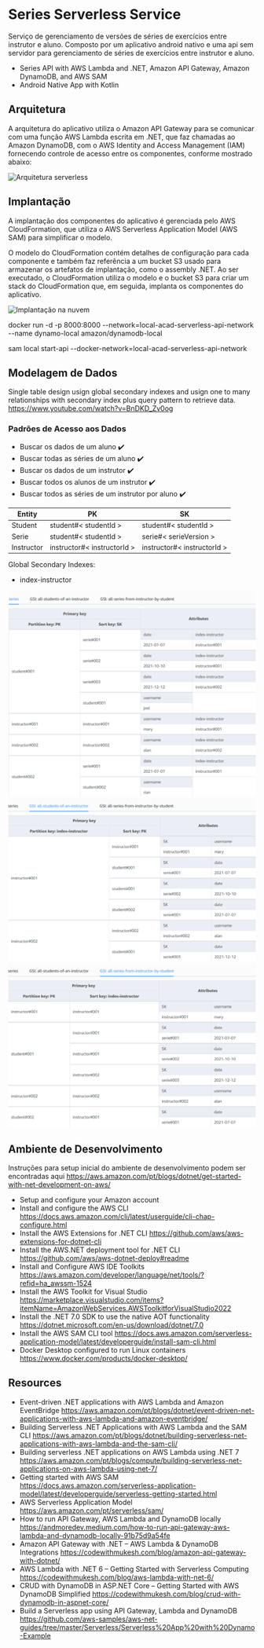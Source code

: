 # Series Serverless Service

Serviço de gerenciamento de versões de séries de exercícios entre instrutor e aluno. Composto por um aplicativo android nativo e uma api sem servidor para gerenciamento de séries de exercícios entre instrutor e aluno.

- Series API with AWS Lambda and .NET, Amazon API Gateway, Amazon DynamoDB, and AWS SAM
- Android Native App with Kotlin

## Arquitetura

A arquitetura do aplicativo utiliza o Amazon API Gateway para se comunicar com uma função AWS Lambda escrita em .NET, que faz chamadas ao Amazon DynamoDB, com o AWS Identity and Access Management (IAM) fornecendo controle de acesso entre os componentes, conforme mostrado abaixo:

![Arquitetura serverless](https://github.com/aws-samples/aws-net-guides/raw/master/Serverless/Serverless%20App%20with%20Dynamo-Example/media/figure01.png)

## Implantação

A implantação dos componentes do aplicativo é gerenciada pelo AWS CloudFormation, que utiliza o AWS Serverless Application Model (AWS SAM) para simplificar o modelo.

O modelo do CloudFormation contém detalhes de configuração para cada componente e também faz referência a um bucket S3 usado para armazenar os artefatos de implantação, como o assembly .NET. Ao ser executado, o CloudFormation utiliza o modelo e o bucket S3 para criar um stack do CloudFormation que, em seguida, implanta os componentes do aplicativo.

![Implantação na nuvem](https://github.com/aws-samples/aws-net-guides/raw/master/Serverless/Serverless%20App%20with%20Dynamo-Example/media/figure02.png)

docker run -d -p 8000:8000 --network=local-acad-serverless-api-network --name dynamo-local amazon/dynamodb-local

sam local start-api --docker-network=local-acad-serverless-api-network
## Modelagem de Dados
Single table design usign global secondary indexes and usign one to many relationships with secondary index plus query pattern to retrieve data. https://www.youtube.com/watch?v=BnDKD_Zv0og
### Padrões de Acesso aos Dados

- Buscar os dados de um aluno :heavy_check_mark:
- Buscar todas as séries de um aluno :heavy_check_mark:
- Buscar os dados de um instrutor :heavy_check_mark: 
- Buscar todos os alunos de um instrutor :heavy_check_mark: 
- Buscar todos as séries de um instrutor por aluno :heavy_check_mark:

| Entity | PK | SK |
| ---- | --- | ---------- |
| Student | student#< studentId > | student#< studentId > |
| Serie | student#< studentId > | serie#< serieVersion >
| Instructor | instructor#< instructorId > | instructor#< instructorId > |
 
Global Secondary Indexes:
- index-instructor


![alt](docs/db-model-01.png)
![alt](docs/db-model-02.png)
![alt](docs/db-model-03.png)

## Ambiente de Desenvolvimento

Instruções para setup inicial do ambiente de desenvolvimento podem ser encontradas aqui https://aws.amazon.com/pt/blogs/dotnet/get-started-with-net-development-on-aws/

- Setup and configure your Amazon account
- Install and configure the AWS CLI https://docs.aws.amazon.com/cli/latest/userguide/cli-chap-configure.html
- Install the AWS Extensions for .NET CLI https://github.com/aws/aws-extensions-for-dotnet-cli
- Install the AWS.NET deployment tool for .NET CLI https://github.com/aws/aws-dotnet-deploy#readme
- Install and Configure AWS IDE Toolkits https://aws.amazon.com/developer/language/net/tools/?refid=ha_awssm-1524
- Install the AWS Toolkit for Visual Studio https://marketplace.visualstudio.com/items?itemName=AmazonWebServices.AWSToolkitforVisualStudio2022
- Install the .NET 7.0 SDK to use the native AOT functionality https://dotnet.microsoft.com/en-us/download/dotnet/7.0
- Install the AWS SAM CLI tool https://docs.aws.amazon.com/serverless-application-model/latest/developerguide/install-sam-cli.html
- Docker Desktop configured to run Linux containers https://www.docker.com/products/docker-desktop/

## Resources

- Event-driven .NET applications with AWS Lambda and Amazon EventBridge https://aws.amazon.com/pt/blogs/dotnet/event-driven-net-applications-with-aws-lambda-and-amazon-eventbridge/
- Building Serverless .NET Applications with AWS Lambda and the SAM CLI https://aws.amazon.com/pt/blogs/dotnet/building-serverless-net-applications-with-aws-lambda-and-the-sam-cli/
- Building serverless .NET applications on AWS Lambda using .NET 7 https://aws.amazon.com/pt/blogs/compute/building-serverless-net-applications-on-aws-lambda-using-net-7/
- Getting started with AWS SAM https://docs.aws.amazon.com/serverless-application-model/latest/developerguide/serverless-getting-started.html
- AWS Serverless Application Model https://aws.amazon.com/pt/serverless/sam/
- How to run API Gateway, AWS Lambda and DynamoDB locally https://andmoredev.medium.com/how-to-run-api-gateway-aws-lambda-and-dynamodb-locally-91b75d9a54fe
- Amazon API Gateway with .NET – AWS Lambda & DynamoDB Integrations https://codewithmukesh.com/blog/amazon-api-gateway-with-dotnet/
- AWS Lambda with .NET 6 – Getting Started with Serverless Computing https://codewithmukesh.com/blog/aws-lambda-with-net-6/
- CRUD with DynamoDB in ASP.NET Core – Getting Started with AWS DynamoDB Simplified https://codewithmukesh.com/blog/crud-with-dynamodb-in-aspnet-core/
- Build a Serverless app using API Gateway, Lambda and DynamoDB https://github.com/aws-samples/aws-net-guides/tree/master/Serverless/Serverless%20App%20with%20Dynamo-Example
